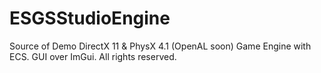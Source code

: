 # ESGSStudioEngine
Source of Demo DirectX 11 & PhysX 4.1 (OpenAL soon) Game Engine with ECS. GUI over ImGui. All rights reserved. 
